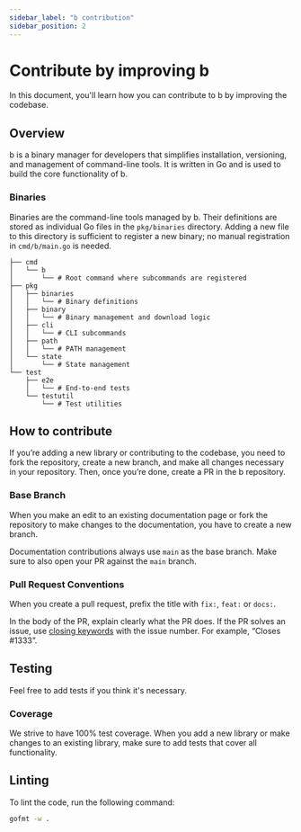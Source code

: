 ```yaml
---
sidebar_label: "b contribution"
sidebar_position: 2
---
```


# Contribute by improving b

In this document, you'll learn how you can contribute to b by improving the codebase.

## Overview

b is a binary manager for developers that simplifies installation, versioning, and management of command-line tools. It is written in Go and is used to build the core functionality of b.

### Binaries

Binaries are the command-line tools managed by b. Their definitions are stored as individual Go files in the `pkg/binaries` directory. Adding a new file to this directory is sufficient to register a new binary; no manual registration in `cmd/b/main.go` is needed.

```
├── cmd
│   └── b
│       └── # Root command where subcommands are registered
├── pkg
│   ├── binaries
│   │   └── # Binary definitions
│   ├── binary
│   │   └── # Binary management and download logic
│   ├── cli
│   │   └── # CLI subcommands
│   ├── path
│   │   └── # PATH management
│   └── state
│       └── # State management
└── test
    ├── e2e
    │   └── # End-to-end tests
    └── testutil
        └── # Test utilities
```

## How to contribute

If you’re adding a new library or contributing to the codebase, you need to fork the repository, create a new branch, and make all changes necessary in your repository. Then, once you’re done, create a PR in the b repository.

### Base Branch

When you make an edit to an existing documentation page or fork the repository to make changes to the documentation, you have to create a new branch.

Documentation contributions always use `main` as the base branch. Make sure to also open your PR against the `main` branch.

### Pull Request Conventions

When you create a pull request, prefix the title with `fix:`, `feat:` or `docs:`.

<!-- vale off -->

In the body of the PR, explain clearly what the PR does. If the PR solves an issue, use [closing keywords](https://docs.github.com/en/issues/tracking-your-work-with-issues/linking-a-pull-request-to-an-issue#linking-a-pull-request-to-an-issue-using-a-keyword) with the issue number. For example, “Closes #1333”.

<!-- vale on -->


## Testing

Feel free to add tests if you think it's necessary.

### Coverage

We strive to have 100% test coverage. When you add a new library or make changes to an existing library, make sure to add tests that cover all functionality.

## Linting

To lint the code, run the following command:

```bash
gofmt -w .
```
